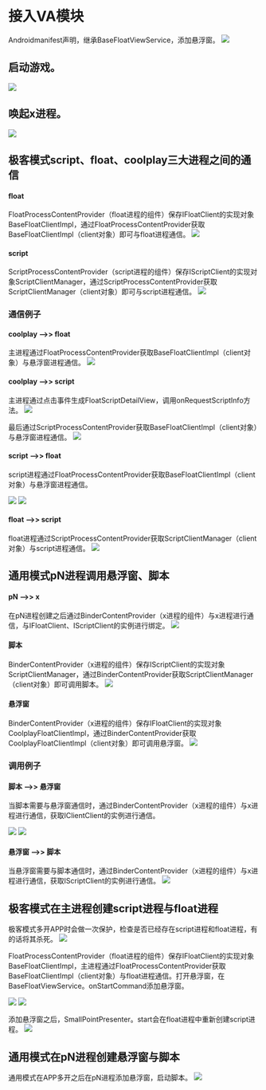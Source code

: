 # 接入VA模块
Androidmanifest声明，继承BaseFloatViewService，添加悬浮窗。
![](http://p66upaccy.bkt.clouddn.com/15325721450435.jpg)

## 启动游戏。
![](http://p66upaccy.bkt.clouddn.com/15325903454253.jpg)

## 唤起x进程。
![](http://p66upaccy.bkt.clouddn.com/15325935367789.jpg)

## 极客模式script、float、coolplay三大进程之间的通信

#### float
FloatProcessContentProvider（float进程的组件）保存IFloatClient的实现对象BaseFloatClientImpl，通过FloatProcessContentProvider获取BaseFloatClientImpl（client对象）即可与float进程通信。
![](http://p66upaccy.bkt.clouddn.com/15326574189509.jpg)

#### script
ScriptProcessContentProvider（script进程的组件）保存IScriptClient的实现对象ScriptClientManager，通过ScriptProcessContentProvider获取ScriptClientManager（client对象）即可与script进程通信。
![](http://p66upaccy.bkt.clouddn.com/15326622226791.jpg)

### 通信例子

#### coolplay -->> float
主进程通过FloatProcessContentProvider获取BaseFloatClientImpl（client对象）与悬浮窗进程通信。
![](http://p66upaccy.bkt.clouddn.com/15326629966238.jpg)

#### coolplay -->> script
主进程通过点击事件生成FloatScriptDetailView，调用onRequestScriptInfo方法。
![](http://p66upaccy.bkt.clouddn.com/15326640723837.jpg)

最后通过ScriptProcessContentProvider获取BaseFloatClientImpl（client对象）与悬浮窗进程通信。
![](http://p66upaccy.bkt.clouddn.com/15326639795513.jpg)


#### script -->> float
script进程通过FloatProcessContentProvider获取BaseFloatClientImpl（client对象）与悬浮窗进程通信。

![](http://p66upaccy.bkt.clouddn.com/15326632038526.jpg)
![](http://p66upaccy.bkt.clouddn.com/15326632123917.jpg)

#### float -->> script
float进程通过ScriptProcessContentProvider获取ScriptClientManager（client对象）与script进程通信。
![](http://p66upaccy.bkt.clouddn.com/15326627762620.jpg)

## 通用模式pN进程调用悬浮窗、脚本

#### pN -->> x
在pN进程创建之后通过BinderContentProvider（x进程的组件）与x进程进行通信，与IFloatClient、IScriptClient的实例进行绑定。
![](http://p66upaccy.bkt.clouddn.com/15326569557532.jpg)

#### 脚本
BinderContentProvider（x进程的组件）保存IScriptClient的实现对象ScriptClientManager，通过BinderContentProvider获取ScriptClientManager（client对象）即可调用脚本。
![](http://p66upaccy.bkt.clouddn.com/15326643095020.jpg)

#### 悬浮窗
BinderContentProvider（x进程的组件）保存IFloatClient的实现对象CoolplayFloatClientImpl，通过BinderContentProvider获取CoolplayFloatClientImpl（client对象）即可调用悬浮窗。
![](http://p66upaccy.bkt.clouddn.com/15326646055267.jpg)

### 调用例子

#### 脚本 -->> 悬浮窗
当脚本需要与悬浮窗通信时，通过BinderContentProvider（x进程的组件）与x进程进行通信，获取IClientClient的实例进行通信。

![](http://p66upaccy.bkt.clouddn.com/15326632038526.jpg)
![](http://p66upaccy.bkt.clouddn.com/15326632123917.jpg)

#### 悬浮窗 -->> 脚本
当悬浮窗需要与脚本通信时，通过BinderContentProvider（x进程的组件）与x进程进行通信，获取IScriptClient的实例进行通信。
![](http://p66upaccy.bkt.clouddn.com/15326627762620.jpg)


## 极客模式在主进程创建script进程与float进程

极客模式多开APP时会做一次保护，检查是否已经存在script进程和float进程，有的话将其杀死。
![](http://p66upaccy.bkt.clouddn.com/15326033268780.jpg)

FloatProcessContentProvider（float进程的组件）保存IFloatClient的实现对象BaseFloatClientImpl，主进程通过FloatProcessContentProvider获取BaseFloatClientImpl（client对象）与float进程通信。打开悬浮窗，在BaseFloatViewService。onStartCommand添加悬浮窗。

![](http://p66upaccy.bkt.clouddn.com/15325948284402.jpg)
![](http://p66upaccy.bkt.clouddn.com/15325952891460.jpg)

添加悬浮窗之后，SmallPointPresenter。start会在float进程中重新创建script进程。
![](http://p66upaccy.bkt.clouddn.com/15326032659589.jpg)

## 通用模式在pN进程创建悬浮窗与脚本

通用模式在APP多开之后在pN进程添加悬浮窗，启动脚本。
![](http://p66upaccy.bkt.clouddn.com/15325978665457.jpg)
